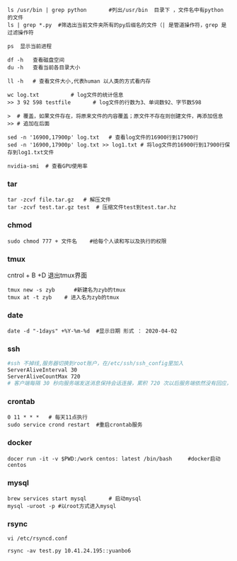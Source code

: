 

```shell
ls /usr/bin | grep python		#列出/usr/bin  目录下 ，文件名中有python 的文件 
ls | grep *.py  #筛选出当前文件夹所有的py后缀名的文件（| 是管道操作符，grep 是过滤操作符

ps  显示当前进程

df -h   查看磁盘空间
du -h   查看当前各目录大小

ll -h   # 查看文件大小,代表human 以人类的方式看内存

wc log.txt          # log文件的统计信息  
>> 3 92 598 testfile       # log文件的行数为3、单词数92、字节数598

>  # 覆盖，如果文件存在，将原来文件的内容覆盖；原文件不存在则创建文件，再添加信息
>> # 追加在后面

sed -n '16900,17900p' log.txt   # 查看log文件的16900行到17900行
sed -n '16900,17900p' log.txt >> log1.txt # 将log文件的16900行到17900行保存到log1.txt文件

nvidia-smi	# 查看GPU使用率
```

### tar

```shell
tar -zcvf file.tar.gz	# 解压文件
tar -zcvf test.tar.gz test  # 压缩文件test到test.tar.hz
```

### chmod

```shell
sudo chmod 777 + 文件名	#给每个人读和写以及执行的权限
```

### tmux 

cntrol + B +D    退出tmux界面

```shell
tmux new -s zyb      #新建名为zyb的tmux
tmux at -t zyb    # 进入名为zyb的tmux
```

### date

```shell
date -d "-1days" +%Y-%m-%d  #显示日期 形式 ： 2020-04-02
```

### ssh

```bash
#ssh 不掉线,服务器切换到root账户，在/etc/ssh/ssh_config里加入
ServerAliveInterval 30
ServerAliveCountMax 720
# 客户端每隔 30 秒向服务端发送消息保持会话连接，累积 720 次以后服务端依然没有回应，就断开连接。这样配置可以使连接保持 6 小时（720 * 30 = 21600 秒）
```

### crontab

```shell
0 11 * * *   # 每天11点执行
sudo service crond restart 	#重启crontab服务
```

### docker

```shell
docer run -it -v $PWD:/work centos: latest /bin/bash     #docker启动centos
```

### mysql

```shell
brew services start mysql		# 启动mysql
mysql -uroot -p	#以root方式进入mysql
```

### rsync

```shell
vi /etc/rsyncd.conf

rsync -av test.py 10.41.24.195::yuanbo6
```



